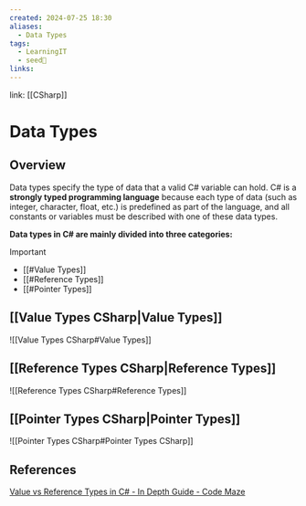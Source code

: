```yaml
---
created: 2024-07-25 18:30
aliases:
  - Data Types
tags:
  - LearningIT
  - seed🌱
links:
---
```


link: [[CSharp]]

# Data Types

## Overview

Data types specify the type of data that a valid C# variable can hold. C# is a **strongly typed programming language** because each type of data (such as integer, character, float, etc.) is predefined as part of the language, and all constants or variables must be described with one of these data types.

**Data types in C# are mainly divided into three categories:**

> [!important]
> - [[#Value Types]]
> - [[#Reference Types]]
> - [[#Pointer Types]]

## [[Value Types CSharp|Value Types]]

![[Value Types CSharp#Value Types]]

## [[Reference Types CSharp|Reference Types]]

![[Reference Types CSharp#Reference Types]]

## [[Pointer Types CSharp|Pointer Types]]

![[Pointer Types CSharp#Pointer Types CSharp]]

## References

[Value vs Reference Types in C# - In Depth Guide - Code Maze](https://code-maze.com/csharp-value-vs-reference-types/)

